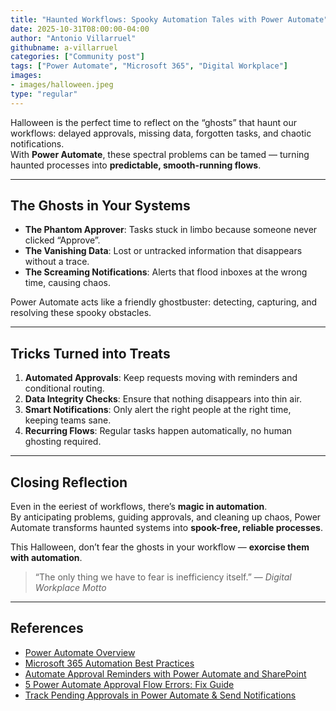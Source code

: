 ```yaml
---
title: "Haunted Workflows: Spooky Automation Tales with Power Automate"
date: 2025-10-31T08:00:00-04:00
author: "Antonio Villarruel"
githubname: a-villarruel
categories: ["Community post"]
tags: ["Power Automate", "Microsoft 365", "Digital Workplace"]
images:
- images/halloween.jpeg
type: "regular"
---
```


Halloween is the perfect time to reflect on the “ghosts” that haunt our workflows: delayed approvals, missing data, forgotten tasks, and chaotic notifications.  
With **Power Automate**, these spectral problems can be tamed — turning haunted processes into **predictable, smooth-running flows**.  

---

## The Ghosts in Your Systems  

- **The Phantom Approver**: Tasks stuck in limbo because someone never clicked “Approve”.  
- **The Vanishing Data**: Lost or untracked information that disappears without a trace.  
- **The Screaming Notifications**: Alerts that flood inboxes at the wrong time, causing chaos.  

Power Automate acts like a friendly ghostbuster: detecting, capturing, and resolving these spooky obstacles.  

---

## Tricks Turned into Treats  

1. **Automated Approvals**: Keep requests moving with reminders and conditional routing.  
2. **Data Integrity Checks**: Ensure that nothing disappears into thin air.  
3. **Smart Notifications**: Only alert the right people at the right time, keeping teams sane.  
4. **Recurring Flows**: Regular tasks happen automatically, no human ghosting required.  

---

## Closing Reflection  

Even in the eeriest of workflows, there’s **magic in automation**.  
By anticipating problems, guiding approvals, and cleaning up chaos, Power Automate transforms haunted systems into **spook-free, reliable processes**.  

This Halloween, don’t fear the ghosts in your workflow — **exorcise them with automation**.  

> “The only thing we have to fear is inefficiency itself.” — *Digital Workplace Motto*  

---

## References

- [Power Automate Overview](https://learn.microsoft.com/power-automate/)  
- [Microsoft 365 Automation Best Practices](https://learn.microsoft.com/microsoft-365/business/automation)
- [Automate Approval Reminders with Power Automate and SharePoint](https://sudeepghatak.com/automate-approval-reminders-with-power-automate-and-sharepoint/)  
- [5 Power Automate Approval Flow Errors: Fix Guide](https://nboldapp.com/5-power-automate-approval-flow-errors-fix-guide/)  
- [Track Pending Approvals in Power Automate & Send Notifications](https://www.youtube.com/watch?v=RD74hzxWoVg)  